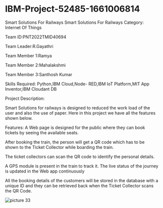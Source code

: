 # IBM-Project-52485-1661006814
Smart Solutions For Railways
Smart Solutions For Railways
Category: Internet Of Things

Team ID:PNT2022TMID40694

Team Leader:R.Gayathri

Team Member 1:Ramya

Team Member 2:Mahalakshmi

Team Member 3:Santhosh Kumar

Skills Required:
Python,IBM Cloud,Node- RED,IBM IoT Platform,MIT App Inventor,IBM Cloudant DB

Project Description:

Smart Solutions for railways is designed to reduced the work load of the user and also the use of paper. Here in this project we have all the features shown below.

Features:
A Web page is designed for the public where they can book tickets by seeing the available seats.

After booking the train, the person will get a QR code which has to be shown to the Ticket Collector while boarding the train.

 The ticket collectors can scan the QR code to identify the personal details.

A GPS module is present in the train to track it. The live status of the journey is updated in the Web app continuously

All the booking details of the customers will be stored in the database with a unique ID and they can be retrieved back when the Ticket Collector scans the QR Code.


![picture 33](https://user-images.githubusercontent.com/114381325/202745404-c16b7b48-4ef0-49af-9dd5-fae4a7e614b8.png)
